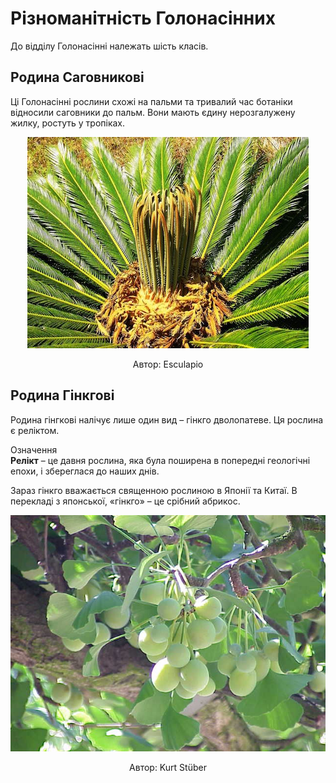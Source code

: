 # Різноманітність Голонасінних

До відділу Голонасінні належать <span class="p1">шість</span> класів.

## Родина Саговникові
Ці Голонасінні рослини схожі на пальми та тривалий час ботаніки відносили саговники до пальм. Вони мають єдину нерозгалужену жилку, ростуть у тропіках.

<div align="center">
<img src="pic1.jpg">
<p>Автор: <span class="p1">Esculapio</span></p>
</div>

## Родина Гінкгові
Родина гінгкові налічує лише один вид – <span class="p1">гінкго дволопатеве</span>. Ця рослина є реліктом.

<div class="eoz-wrap">
<span class="eoz">Означення</span>
<div class="eoz-text">
<b>Релiкт</b> – це давня рослина, яка була поширена в попереднi геологiчнi епохи, i збереглася до наших днiв.
</div>
</div>

Зараз гінкго вважається священною рослиною в Японії та Китаї. В перекладі з японської, «гінкго» – це срібний абрикос.

<div align="center">
<img src="pic2.jpg">
<p>Автор: <span class="p1">Kurt Stüber</span></p>
</div>

